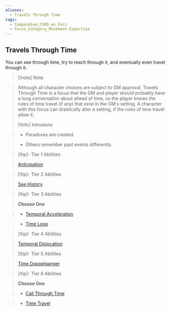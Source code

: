 ```yaml
---
aliases:
  - Travels Through Time
tags:
  - Compendium_CSRD_en_Foci
  - Focus_Category_Movement-Expertise
---
```

  
    
## Travels Through Time    
You can see through time, try to reach through it, and eventually even travel through it.    
  
>[!note] Note    
>Although all character choices are subject to GM approval, Travels Through Time is a focus that the GM and player should probably have a long conversation about ahead of time, so the player knows the rules of time travel (if any) that exist in the GM's setting. A character with this focus can drastically alter a setting, if the rules of time travel allow it.   
    
  
>[!info] Intrusions    
>- Paradoxes are created.    
>- Others remember past events differently.    
  
  
>[!tip]- Tier 1 Abilities    
> [Anticipation](Anticipation.md)    
  
  
>[!tip]- Tier 2 Abilities    
> [See History](See-History.md)    
  
  
>[!tip]- Tier 3 Abilities    
> **Choose One**    
>- [Temporal Acceleration](Temporal-Acceleration.md)    
>- [Time Loop](Time-Loop.md)    
  
  
>[!tip]- Tier 4 Abilities    
> [Temporal Dislocation](Temporal-Dislocation.md)    
  
  
>[!tip]- Tier 5 Abilities    
> [Time Doppelganger](Time-Doppelganger.md)    
  
  
>[!tip]- Tier 6 Abilities    
> **Choose One**    
>- [Call Through Time](Call-Through-Time.md)    
>- [Time Travel](Time-Travel.md)